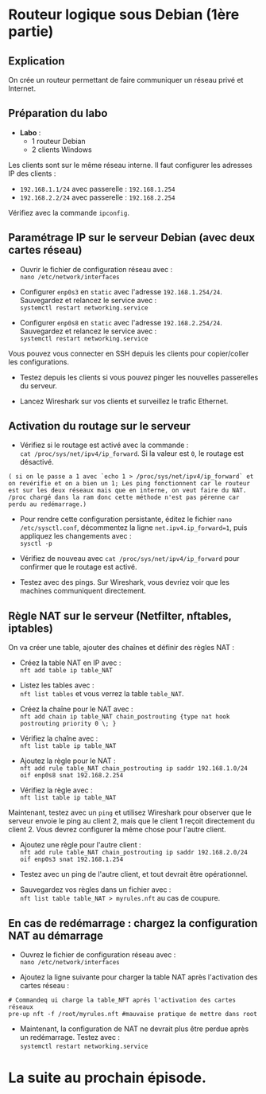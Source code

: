 # Routeur logique sous Debian (1ère partie)

## Explication

On crée un routeur permettant de faire communiquer un réseau privé et Internet.

## Préparation du labo
- **Labo** :
    - 1 routeur Debian
    - 2 clients Windows

Les clients sont sur le même réseau interne. Il faut configurer les adresses IP des clients :
- `192.168.1.1/24` avec passerelle : `192.168.1.254`
- `192.168.2.2/24` avec passerelle : `192.168.2.254`

Vérifiez avec la commande `ipconfig`.

## Paramétrage IP sur le serveur Debian (avec deux cartes réseau)

- Ouvrir le fichier de configuration réseau avec :  
  `nano /etc/network/interfaces`

- Configurer `enp0s3` en `static` avec l'adresse `192.168.1.254/24`. Sauvegardez et relancez le service avec :  
  `systemctl restart networking.service`

- Configurer `enp0s8` en `static` avec l'adresse `192.168.2.254/24`. Sauvegardez et relancez le service avec :  
  `systemctl restart networking.service`

Vous pouvez vous connecter en SSH depuis les clients pour copier/coller les configurations.

- Testez depuis les clients si vous pouvez pinger les nouvelles passerelles du serveur.

- Lancez Wireshark sur vos clients et surveillez le trafic Ethernet.

## Activation du routage sur le serveur

- Vérifiez si le routage est activé avec la commande :  
  `cat /proc/sys/net/ipv4/ip_forward`. Si la valeur est `0`, le routage est désactivé.

```
( si on le passe a 1 avec `echo 1 > /proc/sys/net/ipv4/ip_forward` et on revérifie et on a bien un 1; Les ping fonctionnent car le routeur est sur les deux réseaux mais que en interne, on veut faire du NAT. /proc chargé dans la ram donc cette méthode n'est pas pérenne car perdu au redémarrage.)
```

- Pour rendre cette configuration persistante, éditez le fichier `nano /etc/sysctl.conf`, décommentez la ligne `net.ipv4.ip_forward=1`, puis appliquez les changements avec :  
  `sysctl -p`

- Vérifiez de nouveau avec `cat /proc/sys/net/ipv4/ip_forward` pour confirmer que le routage est activé.

- Testez avec des pings. Sur Wireshark, vous devriez voir que les machines communiquent directement.

## Règle NAT sur le serveur (Netfilter, nftables, iptables)

On va créer une table, ajouter des chaînes et définir des règles NAT :

- Créez la table NAT en IP avec :  
  `nft add table ip table_NAT`

- Listez les tables avec :  
  `nft list tables` et vous verrez la table `table_NAT`.

- Créez la chaîne pour le NAT avec :  
  `nft add chain ip table_NAT chain_postrouting {type nat hook postrouting priority 0 \; }`

- Vérifiez la chaîne avec :  
  `nft list table ip table_NAT`

- Ajoutez la règle pour le NAT :  
  `nft add rule table_NAT chain_postrouting ip saddr 192.168.1.0/24 oif enp0s8 snat 192.168.2.254`

- Vérifiez la règle avec :  
  `nft list table ip table_NAT`

Maintenant, testez avec un `ping` et utilisez Wireshark pour observer que le serveur envoie le ping au client 2, mais que le client 1 reçoit directement du client 2. Vous devrez configurer la même chose pour l'autre client.

- Ajoutez une règle pour l'autre client :  
  `nft add rule table_NAT chain_postrouting ip saddr 192.168.2.0/24 oif enp0s3 snat 192.168.1.254`

- Testez avec un ping de l'autre client, et tout devrait être opérationnel.

- Sauvegardez vos règles dans un fichier avec :  
  `nft list table table_NAT > myrules.nft` au cas de coupure.

## En cas de redémarrage : chargez la configuration NAT au démarrage

- Ouvrez le fichier de configuration réseau avec :  
  `nano /etc/network/interfaces`

- Ajoutez la ligne suivante pour charger la table NAT après l'activation des cartes réseau :

```
# Commandeq ui charge la table_NFT aprés l'activation des cartes réseaux
pre-up nft -f /root/myrules.nft #mauvaise pratique de mettre dans root
```


- Maintenant, la configuration de NAT ne devrait plus être perdue après un redémarrage. Testez avec :  
`systemctl restart networking.service`

# La suite au prochain épisode.



